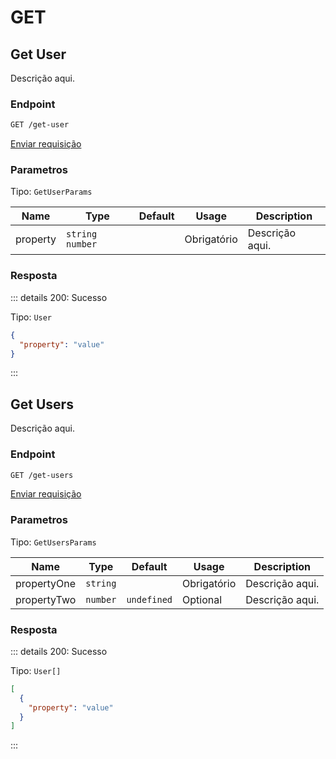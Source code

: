 # GET

## Get User

Descrição aqui.

### Endpoint

```sh
GET /get-user
```

[Enviar requisição](https://hopp.sh/r/JBh9Te5UcEqv '/get-user')

### Parametros

Tipo: `GetUserParams`

| Name     | Type              | Default | Usage       | Description     |
| -------- | ----------------- | ------- | ----------- | --------------- |
| property | `string` `number` |         | Obrigatório | Descrição aqui. |

### Resposta

::: details 200: Sucesso

Tipo: `User`

```json
{
  "property": "value"
}
```

:::

## Get Users

Descrição aqui.

### Endpoint

```sh
GET /get-users
```

[Enviar requisição](https://hopp.sh/r/Mfa0Arg3zIqz '/get-users')

### Parametros

Tipo: `GetUsersParams`

| Name        | Type     | Default     | Usage       | Description     |
| ----------- | -------- | ----------- | ----------- | --------------- |
| propertyOne | `string` |             | Obrigatório | Descrição aqui. |
| propertyTwo | `number` | `undefined` | Optional    | Descrição aqui. |

### Resposta

::: details 200: Sucesso

Tipo: `User[]`

```json
[
  {
    "property": "value"
  }
]
```

:::

